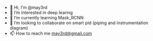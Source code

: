 - 👋 Hi, I’m @may3rd
- 👀 I’m interested in deep learing
- 🌱 I’m currently learning Mask_RCNN
- 💞️ I’m looking to collaborate on smart pid (piping and instrumentation diagram)
- 📫 How to reach me [may3rd@gmail.com](may3rd@gmail.com)

<!---
may3rd/may3rd is a ✨ special ✨ repository because its `README.md` (this file) appears on your GitHub profile.
You can click the Preview link to take a look at your changes.
--->
